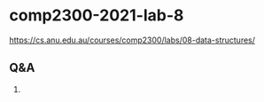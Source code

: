 # comp2300-2021-lab-8

<https://cs.anu.edu.au/courses/comp2300/labs/08-data-structures/>

## Q&A

1.
